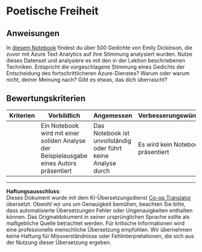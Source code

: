 <!--
CO_OP_TRANSLATOR_METADATA:
{
  "original_hash": "9d2a734deb904caff310d1a999c6bd7a",
  "translation_date": "2025-09-03T22:04:06+00:00",
  "source_file": "6-NLP/3-Translation-Sentiment/assignment.md",
  "language_code": "de"
}
-->
# Poetische Freiheit

## Anweisungen

In [diesem Notebook](https://www.kaggle.com/jenlooper/emily-dickinson-word-frequency) findest du über 500 Gedichte von Emily Dickinson, die zuvor mit Azure Text Analytics auf ihre Stimmung analysiert wurden. Nutze dieses Datenset und analysiere es mit den in der Lektion beschriebenen Techniken. Entspricht die vorgeschlagene Stimmung eines Gedichts der Entscheidung des fortschrittlicheren Azure-Dienstes? Warum oder warum nicht, deiner Meinung nach? Gibt es etwas, das dich überrascht?

## Bewertungskriterien

| Kriterien | Vorbildlich                                                                  | Angemessen                                               | Verbesserungswürdig      |
| --------- | ---------------------------------------------------------------------------- | -------------------------------------------------------- | ------------------------ |
|           | Ein Notebook wird mit einer soliden Analyse der Beispielausgabe eines Autors präsentiert | Das Notebook ist unvollständig oder führt keine Analyse durch | Es wird kein Notebook präsentiert |

---

**Haftungsausschluss**:  
Dieses Dokument wurde mit dem KI-Übersetzungsdienst [Co-op Translator](https://github.com/Azure/co-op-translator) übersetzt. Obwohl wir uns um Genauigkeit bemühen, beachten Sie bitte, dass automatisierte Übersetzungen Fehler oder Ungenauigkeiten enthalten können. Das Originaldokument in seiner ursprünglichen Sprache sollte als maßgebliche Quelle betrachtet werden. Für kritische Informationen wird eine professionelle menschliche Übersetzung empfohlen. Wir übernehmen keine Haftung für Missverständnisse oder Fehlinterpretationen, die sich aus der Nutzung dieser Übersetzung ergeben.